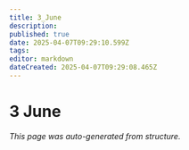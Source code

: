 ```yaml
---
title: 3_June
description: 
published: true
date: 2025-04-07T09:29:10.599Z
tags: 
editor: markdown
dateCreated: 2025-04-07T09:29:08.465Z
---
```


# 3 June

*This page was auto-generated from structure.*